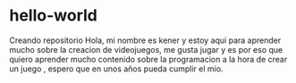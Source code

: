 # hello-world
Creando repositorio
Hola, mi nombre es kener y estoy aqui para aprender mucho sobre la creacion de videojuegos, me gusta jugar y es por eso que quiero aprender mucho contenido sobre la programacion a la hora de crear un juego , espero que en unos años pueda cumplir el mío.
